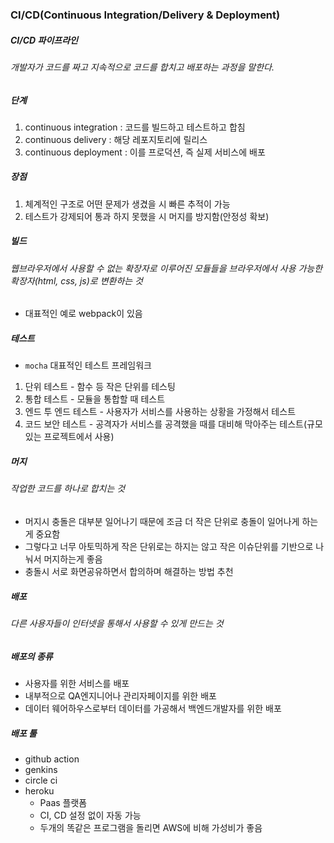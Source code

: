 ### CI/CD(Continuous Integration/Delivery & Deployment)

##### CI/CD 파이프라인

###### 개발자가 코드를 짜고 지속적으로 코드를 합치고 배포하는 과정을 말한다.

##### 단계

1. continuous integration : 코드를 빌드하고 테스트하고 합침
2. continuous delivery : 해당 레포지토리에 릴리스
3. continuous deployment : 이를 프로덕션, 즉 실제 서비스에 배포

##### 장점

1. 체계적인 구조로 어떤 문제가 생겼을 시 빠른 추적이 가능
2. 테스트가 강제되어 통과 하지 못했을 시 머지를 방지함(안정성 확보)

##### 빌드

###### 웹브라우저에서 사용할 수 없는 확장자로 이루어진 모듈들을 브라우저에서 사용 가능한 확장자(html, css, js)로 변환하는 것

- 대표적인 예로 webpack이 있음

##### 테스트

- `mocha` 대표적인 테스트 프레임워크

1. 단위 테스트 - 함수 등 작은 단위를 테스팅
2. 통합 테스트 - 모듈을 통합할 때 테스트
3. 엔드 투 엔드 테스트 - 사용자가 서비스를 사용하는 상황을 가정해서 테스트
4. 코드 보안 테스트 - 공격자가 서비스를 공격했을 때를 대비해 막아주는 테스트(규모있는 프로젝트에서 사용)

##### 머지

###### 작업한 코드를 하나로 합치는 것

- 머지시 충돌은 대부분 일어나기 때문에 조금 더 작은 단위로 충돌이 일어나게 하는게 중요함
- 그렇다고 너무 아토믹하게 작은 단위로는 하지는 않고 작은 이슈단위를 기반으로 나눠서 머지하는게 좋음
- 충돌시 서로 화면공유하면서 합의하며 해결하는 방법 추천

##### 배포

###### 다른 사용자들이 인터넷을 통해서 사용할 수 있게 만드는 것

##### 배포의 종류

- 사용자를 위한 서비스를 배포
- 내부적으로 QA엔지니어나 관리자페이지를 위한 배포
- 데이터 웨어하우스로부터 데이터를 가공해서 백엔드개발자를 위한 배포

##### 배포 툴

- github action
- genkins
- circle ci
- heroku
  - Paas 플랫폼
  - CI, CD 설정 없이 자동 가능
  - 두개의 똑같은 프로그램을 돌리면 AWS에 비해 가성비가 좋음

